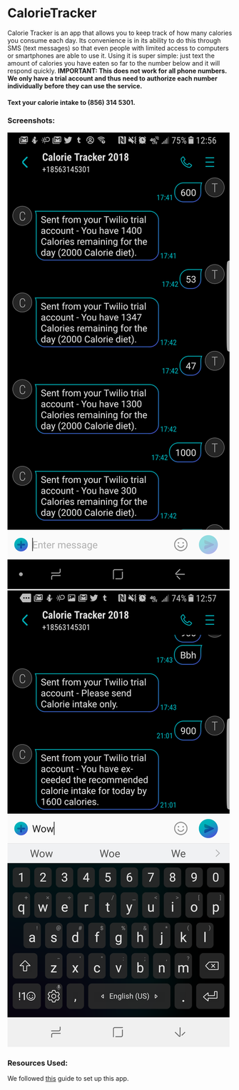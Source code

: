 # CalorieTracker
Calorie Tracker is an app that allows you to keep track of how many calories you consume each day. Its convenience is in its ability to do this through SMS (text messages) so that even people with limited access to computers or smartphones are able to use it. Using it is super simple: just text the amount of calories you have eaten so far to the number below and it will respond quickly. **IMPORTANT: This does not work for all phone numbers. We only have a trial account and thus need to authorize each number individually before they can use the service.**

#### Text your calorie intake to (856) 314 5301.

### Screenshots:
![Alt text](images/Screenshot_20180323-125612.png)
![Alt text](images/Screenshot_20180323-125755.png)

### Resources Used:
We followed [this](https://www.twilio.com/docs/quickstart/python/sms) guide to set up this app.
